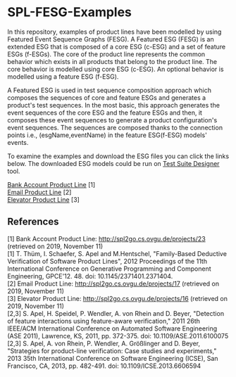 # SPL-FESG-Examples

In this repository, examples of product lines have been modelled by using Featured Event Sequence Graphs (FESG). A Featured ESG (FESG) is an extended ESG that is composed of a core ESG (c-ESG) and a set of feature ESGs (f-ESGs). The core of the product line represents the common behavior which exists in all products that belong to the product line. The core behavior is modelled using core ESG (c-ESG). An optional behavior is modelled using a feature ESG (f-ESG).

A Featured ESG is used in test sequence composition approach which composes the sequences of core and feature ESGs and generates a product's test sequences. In the most basic, this approach generates the event sequences of the core ESG and the feature ESGs and then, it composes these event sequences to generate a product configuration's event sequences. The sequences are composed thanks to the connection points i.e., (esgName,eventName) in the feature ESG(f-ESG) models' events.

To examine the examples and download the ESG files you can click the links below. The downloaded ESG models could be run on [Test Suite Designer](http://download.ivknet.de/) tool.

[Bank Account Product Line](https://github.com/esg4aspl/SPL-FESG-Examples/blob/master/BankAccountProductLine.md) [1] \
[Email Product Line](https://github.com/esg4aspl/SPL-FESG-Examples/blob/master/EmailProductLine.md) [2] \
[Elevator Product Line](https://github.com/esg4aspl/SPL-FESG-Examples/blob/master/ElevatorProductLine.md) [3]


## References

[1] Bank Account Product Line: http://spl2go.cs.ovgu.de/projects/23 (retrieved on 2019, November 11) \
[1] T. Thüm, I. Schaefer, S. Apel and M.Hentschel, "Family-Based Deductive Verification of Software Product Lines", 2012 Proceedings of the 11th International Conference on Generative Programming and Component Engineering, GPCE'12. 48. doi: 10.1145/2371401.2371404. \
[2] Email Product Line: http://spl2go.cs.ovgu.de/projects/17 (retrieved on 2019, November 11) \
[3] Elevator Product Line: http://spl2go.cs.ovgu.de/projects/16 (retrieved on 2019, November 11) \
[2,3] S. Apel, H. Speidel, P. Wendler, A. von Rhein and D. Beyer, "Detection of feature interactions using feature-aware verification," 2011 26th IEEE/ACM International Conference on Automated Software Engineering (ASE 2011), Lawrence, KS, 2011, pp. 372-375. doi: 10.1109/ASE.2011.6100075 \
[2,3] S. Apel, A. von Rhein, P. Wendler, A. Größlinger and D. Beyer, "Strategies for product-line verification: Case studies and experiments," 2013 35th International Conference on Software Engineering (ICSE), San Francisco, CA, 2013, pp. 482-491.
doi: 10.1109/ICSE.2013.6606594

